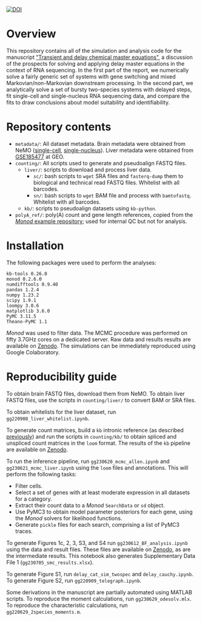 [![DOI](https://zenodo.org/badge/DOI/10.5281/zenodo.8122410.svg)](https://doi.org/10.5281/zenodo.8122410)

# Overview
This repository contains all of the simulation and analysis code for the manuscript ["Transient and delay chemical master equations"](https://www.biorxiv.org/content/10.1101/2022.10.17.512599v1), a discussion of the prospects for solving and applying delay master equations in the context of RNA sequencing. In the first part of the report, we numerically solve a fairly generic set of systems with gene switching and mixed Markovian/non-Markovian downstream processing.  In the second part, we analytically solve a set of bursty two-species systems with delayed steps, fit single-cell and single-nucleus RNA sequencing data, and compare the fits to draw conclusions about model suitability and identifiability.

# Repository contents

* `metadata/`: All dataset metadata. Brain metadata were obtained from NeMO ([single-cell](https://data.nemoarchive.org/biccn/grant/u19_zeng/zeng/transcriptome/scell/10x_v3/mouse/processed/analysis/10X_cells_v3_AIBS/), [single-nucleus](https://data.nemoarchive.org/biccn/grant/u19_zeng/zeng/transcriptome/sncell/10x_v3/mouse/processed/analysis/10X_nuclei_v3_AIBS/)). Liver metadata were obtained from [GSE185477](https://www.ncbi.nlm.nih.gov/geo/query/acc.cgi?acc=GSE185477) at GEO.
* `counting/`: All scripts used to generate and pseudoalign FASTQ files.
  * `liver/`: scripts to download and process liver data.
    * `sc/`: bash scripts to `wget` SRA files and `fasterq-dump` them to biological and technical read FASTQ files. Whitelist with all barcodes.
    * `sn/`: bash scripts to `wget` BAM file and process with `bamtofastq`. Whitelist with all barcodes.
  * `kb/`: scripts to pseudoalign datasets using `kb-python`. 
* `polyA_ref/`: poly(A) count and gene length references, copied from the [*Monod* example repository](https://github.com/pachterlab/monod_examples); used for internal QC but not for analysis.

# Installation

The following packages were used to perform the analyses:
```
kb-tools 0.26.0
monod 0.2.6.0
numdifftools 0.9.40
pandas 1.2.4
numpy 1.23.2
scipy 1.9.1
loompy 3.0.6
matplotlib 3.6.0
PyMC 3.11.5
Theano-PyMC 1.1
```

*Monod* was used to filter data. The MCMC procedure was performed on fifty 3.7GHz cores on a dedicated server. Raw data and results results are available on [Zenodo](https://zenodo.org/record/8122410). The simulations can be immediately reproduced using Google Colaboratory. 

# Reproducibility guide

To obtain brain FASTQ files, download them from NeMO. To obtain liver FASTQ files, use the scripts in `counting/liver/` to convert BAM or SRA files.

To obtain whitelists for the liver dataset, run `gg220908_liver_whitelist.ipynb`. 

To generate count matrices, build a `kb` intronic reference (as described [previously](https://github.com/pachterlab/GP_2021_3/tree/master/processing_scripts/make_references)) and run the scripts in `counting/kb/` to obtain spliced and unspliced count matrices in the `loom` format. The results of the `kb` pipeline are available on [Zenodo](https://zenodo.org/record/8122410).

To run the inference pipeline, run `gg230620_mcmc_allen.ipynb` and `gg230621_mcmc_liver.ipynb` using the `loom` files and annotations. This will perform the following tasks:
* Filter cells.
* Select a set of genes with at least moderate expression in all datasets for a category.
* Extract their count data to a *Monod* `SearchData` or `sd` object.
* Use PyMC3 to obtain model parameter posteriors for each gene, using the *Monod* solvers for likelihood functions.
* Generate `pickle` files for each search, comprising a list of PyMC3 traces. 

To generate Figures 1c, 2, 3, S3, and S4 run `gg230612_BF_analysis.ipynb` using the data and result files. These files are available on [Zenodo](https://zenodo.org/record/8122410), as are the intermediate results. This notebook also generates Supplementary Data File 1 (`gg230705_smc_results.xlsx`).

To generate Figure S1, run `delay_cat_sim_twospec` and `delay_cauchy.ipynb`. To generate Figure S2, run `gg220909_telegraph.ipynb`.

Some derivations in the manuscript are partially automated using MATLAB scripts. To reproduce the moment calculations, run `gg230629_odesolv.mlx`. To reproduce the characteristic calculations, run `gg220629_2species_moments.m`.
